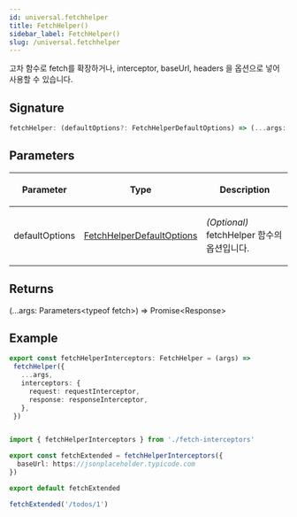 ```yaml
---
id: universal.fetchhelper
title: FetchHelper()
sidebar_label: FetchHelper()
slug: /universal.fetchhelper
---
```






고차 함수로 fetch를 확장하거나, interceptor, baseUrl, headers 을 옵션으로 넣어 사용할 수 있습니다.

## Signature

```typescript
fetchHelper: (defaultOptions?: FetchHelperDefaultOptions) => (...args: Parameters<typeof fetch>) => Promise<Response>
```

## Parameters

<table><thead><tr><th>

Parameter


</th><th>

Type


</th><th>

Description


</th></tr></thead>
<tbody><tr><td>

defaultOptions


</td><td>

[FetchHelperDefaultOptions](./universal.fetchhelperdefaultoptions)


</td><td>

_(Optional)_ fetchHelper 함수의 옵션입니다.


</td></tr>
</tbody></table>

## Returns

(...args: Parameters&lt;typeof fetch&gt;) =&gt; Promise&lt;Response&gt;

## Example


```ts
export const fetchHelperInterceptors: FetchHelper = (args) =>
 fetchHelper({
   ...args,
   interceptors: {
     request: requestInterceptor,
     response: responseInterceptor,
   },
 })


import { fetchHelperInterceptors } from './fetch-interceptors'

export const fetchExtended = fetchHelperInterceptors({
  baseUrl: https://jsonplaceholder.typicode.com
})

export default fetchExtended

fetchExtended('/todos/1')


```

